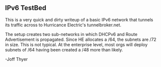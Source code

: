 ## IPv6 TestBed

This is a very quick and dirty writeup of a basic IPv6
network that tunnels its traffic across to Hurricance Electric's
tunnelbroker.net.

The setup creates two sub-networks in which DHCPv6 and Route
Advertisement is propagated.  Since HE allocates a /64, the
subnets are /72 in size.  This is not typical. At the enterprise
level, most orgs will deploy subnets of /64 having been created
a /48 more than likely.

-Joff Thyer


